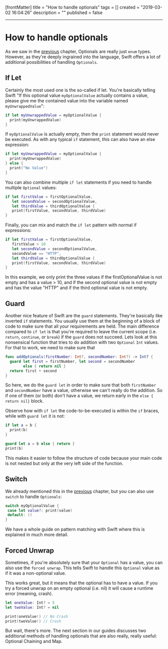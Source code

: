 [frontMatter]
title = "How to handle optionals"
tags = []
created = "2019-03-02 16:04:26"
description = ""
published = false

---

# How to handle optionals

As we saw in the [previous](javascript:prev()) chapter, Optionals are 
really just `enum` types. However, as they're deeply ingrained into
the language, Swift offers a lot of additional possibilities of
handling `Optionals`.

## If Let

Certainly the most used one is the so-called if let. You're basically telling
Swift "If this optional value `myOptionalValue` actually contains a value, please give me the contained value
into the variable named `myUnwrappedValue`":

``` Swift
if let myUnwrappedValue = myOptionalValue {
  print(myUnwrappedValue)
}
```

If `myOptionalValue` is actually empty, then the `print` statement
would never be executed. As with any typical `if` statement, this
can also have an else expression:

``` Swift
if let myUnwrappedValue = myOptionalValue {
  print(myUnwrappedValue)
} else {
  print("No Value")
}
```

You can also combine multiple `if let` statements if you need to handle
multiple `Optional` values:

``` Swift
if let firstValue = firstOptionalValue,
   let secondValue = secondOptionalValue,
   let thirdValue = thirdOptionalValue {
   print(firstValue, secondValue, thirdValue)
} 
```

Finally, you can mix and match the `if let` pattern with normal if expressions:

``` Swift
if let firstValue = firstOptionalValue,
   firstValue > 10
   let secondValue = secondOptionalValue,
   secondValue == "HTTP",
   let thirdValue = thirdOptionalValue {
   print(firstValue, secondValue, thirdValue)
} 
```

In this example, we only print the three values if the firstOptionalValue is not empty and has a value > 10, and if the second optional value is not empty and has the value "HTTP" and if the third optional value is not empty.

## Guard

Another nice feature of Swift are the `guard` statements. They're basically like inverted `if` statements. You usually use them at the beginning of a block of code to make sure that all your requirements are held. The main difference compared to `if let` is that you're required to leave the current scope (i.e. `return`, `continue`, or `break`) if the `guard` does not succeed. Lets look at this nonsensical function that tries to do addition with two `Optional` `Int` values. For that to work, we need to make sure that 

``` Swift
func addOptionals(firstNumber: Int?, secondNumber: Int?) -> Int? {
  guard let first = firstNumber, let second = secondNumber
        else { return nil }
  return first + second
}
```

So here, we do the `guard let` in order to make sure that both `firstNumber` and `secondNumber` have a value, otherwise we can't really do the addition. So if one of them (or both) don't have a value, we return early in the `else { return nil}` block. 

Observe how with `if let` the code-to-be-executed is within the `if` braces, while with `guard let` it is not:

``` Swift
if let a = b {
  print(b)
}

guard let a = b else { return }
print(b)
```

This makes it easier to follow the structure of code because your main code is not nested but only at the very left side of the function.

## Switch

We already mentioned this in the [previous](javascript:previous()) chapter, but you can also use `switch` to handle `Optionals`:

``` Swift
switch myOptionalValue {
 case let value?: print(value)
 default: ()
}
```

We have a whole guide on pattern matching with Swift where this is explained
in much more detail.

## Forced Unwrap

Sometimes, if you're absolutely sure that your `Optional` has a value, you can 
also use the `forced unwrap`. This tells Swift to handle this `Optional` value as if
it was a non-optional value.

This works great, but it means that the optional has to have a value. If
you try a forced unwrap on an empty optional (i.e. nil) it will cause a
runtime error (meaning, crash).

``` Swift
let oneValue: Int? = 5
let twoValue: Int? = nil

print(oneValue!) // No Crash
print(twoValue!) // Crash
```

But wait, there's more. The next section in our guides discusses two additional methods of
handling optionals that are also really, really useful: Optional Chaining and Map.
